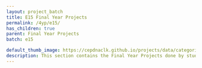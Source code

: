```yaml
---
layout: project_batch
title: E15 Final Year Projects
permalink: /4yp/e15/
has_children: true
parent: Final Year Projects
batch: e15

default_thumb_image: https://cepdnaclk.github.io/projects/data/categories/fyp/thumbnail.jpg
description: This section contains the Final Year Projects done by students as a part of CO421 & CO425 in their final year
---
```

